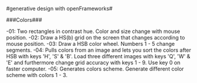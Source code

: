 #generative design with openFrameworks#

###Colors###

-01: Two rectangles in contrast hue. Color and size change with mouse position.
-02: Draw a HS(b) grid on the screen that changes according to mouse position.
-03: Draw a HSB color wheel. Numbers 1 - 5 change segments.
-04: Pulls colors from an image and lets you sort the colors after HSB with keys 'H', 'S' & 'B'. Load three different images with keys 'Q', 'W' & 'E' and furthermore change grid accuracy with keys 1 - 9. Use key 0 on faster computer.
-05: Generates colors scheme. Generate different color scheme with colors 1 - 3.
